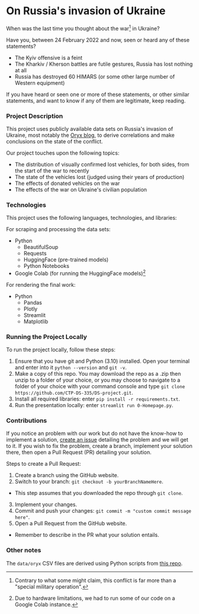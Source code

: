 # On Russia's invasion of Ukraine

When was the last time you thought about the war[^1] in Ukraine?

Have you, between 24 February 2022 and now, seen or heard any of these statements?
* The Kyiv offensive is a feint
* The Kharkiv / Kherson battles are futile gestures, Russia has lost nothing at all
* Russia has destroyed 60 HIMARS (or some other large number of Western equipment)

If you have heard or seen one or more of these statements, or other similar statements, and want to know if any of them are legitimate, keep reading.

### Project Description

This project uses publicly available data sets on Russia's invasion of Ukraine, most notably the [Oryx blog](https://www.oryxspioenkop.com/2022/02/attack-on-europe-documenting-equipment.html), to derive correlations and make conclusions on the state of the conflict.

Our project touches upon the following topics:
* The distribution of visually confirmed lost vehicles, for both sides, from the start of the war to recently
* The state of the vehicles lost (judged using their years of production)
* The effects of donated vehicles on the war
* The effects of the war on Ukraine's civilian population

### Technologies

This project uses the following languages, technologies, and libraries:

For scraping and processing the data sets:
* Python
  * BeautifulSoup
  * Requests
  * HuggingFace (pre-trained models)
  * Python Notebooks
* Google Colab (for running the HuggingFace models)[^2]

For rendering the final work:
* Python
  * Pandas
  * Plotly
  * Streamlit
  * Matplotlib

### Running the Project Locally

To run the project locally, follow these steps:

1. Ensure that you have git and Python (3.10) installed. Open your terminal and enter into it `python --version` and `git -v`.
2. Make a copy of this repo. You may download the repo as a .zip then unzip to a folder of your choice, or you may choose to navigate to a folder of your choice with your command console and type `git clone https://github.com/CTP-DS-335/DS-project.git`.
3. Install all required libraries: enter `pip install -r requirements.txt`.
4. Run the presentation locally: enter `streamlit run 0-Homepage.py`.

### Contributions

If you notice an problem with our work but do not have the know-how to implement a solution, [create an issue](https://docs.github.com/en/issues/tracking-your-work-with-issues/creating-an-issue) detailing the problem and we will get to it. If you wish to fix the problem, create a branch, implement your solution there, then open a Pull Request (PR) detailing your solution.

Steps to create a Pull Request:
1. Create a branch using the GitHub website.
2. Switch to your branch: `git checkout -b yourBranchNameHere`.
  * This step assumes that you downloaded the repo through `git clone`.
3. Implement your changes.
4. Commit and push your changes: `git commit -m "custom commit message here"`.
5. Open a Pull Request from the GitHub website.
  * Remember to describe in the PR what your solution entails.

### Other notes

The `data/oryx` CSV files are derived using Python scripts from [this repo](https://github.com/JasonWu00/ua-ru-losses-scraper/).

[^1]: Contrary to what some might claim, this conflict is far more than a "special military operation".

[^2]: Due to hardware limitations, we had to run some of our code on a Google Colab instance.